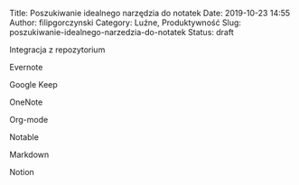 Title: Poszukiwanie idealnego narzędzia do notatek
Date: 2019-10-23 14:55
Author: filipgorczynski
Category: Luźne, Produktywność
Slug: poszukiwanie-idealnego-narzedzia-do-notatek
Status: draft

Integracja z repozytorium

Evernote

Google Keep

OneNote

Org-mode

Notable

Markdown

Notion

 

 

 
